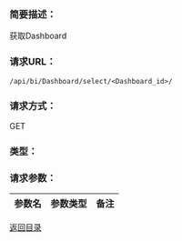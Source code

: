 ### **简要描述：**

获取Dashboard

### **请求URL：**

`/api/bi/Dashboard/select/<Dashboard_id>/`

### **请求方式：**

GET

### **类型：**

### **请求参数：**

|参数名|参数类型|备注|
|:--|:--|:--|

[返回目录](../base.md)